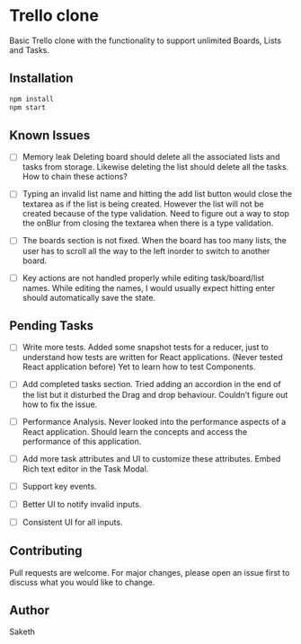# Trello clone

Basic Trello clone with the functionality to support unlimited Boards, Lists and Tasks.

## Installation

```bash
npm install
npm start
```

## Known Issues
- [ ] Memory leak 
Deleting board should delete all the associated lists and tasks from storage. Likewise deleting the list should delete all the tasks. How to chain these actions?

- [ ] Typing an invalid list name and hitting the add list button would close the textarea as if the list is being created. However the list will not be created because of the type validation. Need to figure out a way to stop the onBlur from closing the textarea when there is a type validation.

- [ ] The boards section is not fixed. 
When the board has too many lists, the user has to scroll all the way to the left inorder to switch to another board.

- [ ] Key actions are not handled properly while editing task/board/list names.
While editing the names, I would usually expect hitting enter should automatically save the state.


## Pending Tasks

- [ ] Write more tests.
Added some snapshot tests for a reducer, just to understand how tests are written for React applications. (Never tested React application before)
Yet to learn how to test Components.
- [ ] Add completed tasks section.
Tried adding an accordion in the end of the list but it disturbed the Drag and drop behaviour. Couldn’t figure out how to fix the issue.
- [ ] Performance Analysis.
Never looked into the performance aspects of a React application. Should learn the concepts and access the performance of this application.
- [ ] Add more task attributes and UI to customize these attributes.
Embed Rich text editor in the Task Modal.
- [ ] Support key events.
- [ ] Better UI to notify invalid inputs.
- [ ] Consistent UI for all inputs.


## Contributing
Pull requests are welcome. For major changes, please open an issue first to discuss what you would like to change.


## Author
Saketh
